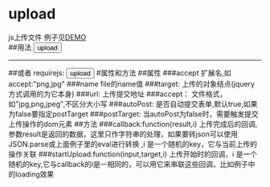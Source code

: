 # upload
js上传文件
例子见[DEMO](http://www.lovewebgames.com/jsmodule/upload.html)  
##用法
	<button id="btn_upload">upload</button>
	<script src="../src/jquery-1.9.1.min.js"></script>
	<script src="../src/upload.js"></script>
	<script>
		var upload = new Upload();
		var loadArr = {};
		upload.init({target:$('#btn_upload'),url:"data.html",accept:"png,jpg",startUpload:function(input,i){
			console.log('正在上传中....')
			loadArr[i] = $('<span>正在上传中....</span>');
			$('#preview').append(loadArr[i]);
		}, callback:function(result,i){
			eval( 'result='+result);
			setTimeout(function(){
				//看到正在上传中的效果加了定时器，实际应用中不需要
				loadArr[i] .html('<img src="'+result.url+'" width="200" height="200"/><input type="hidden" value="'+result.url+'"/>');
			},1000)
		}});
	</script>
***
##或者  requirejs:
	<button id="btn_upload">upload</button>
	<script type="text/javascript" src="../dest/require.js"></script>
	<script>
	requirejs.config({
		//By default load any module IDs from js/lib
		baseUrl: '../dest',
		paths: {
			$: 'jquery-1.11.2',
			upload:"upload",
			mobileUpload:"mobile-upload"
		}
	});
	require(['upload','$'], function(Upload,$) {
		var upload = new Upload();
		upload.init({target:$('#btn_upload'),url:"data.html", callback:function(result){
			eval( 'result='+result);
			$('body').append('<img src="'+result.url+'" width="200" height="200"/><input type="hidden" value="'+result.url+'"/>');
		}});
	});
	</script>
#属性和方法
##属性
###accept
	扩展名,如accept:"png,jpg"
###name
	file的name值
###target:
	上传的对象结点(jquery方式调用的为它本身)
###url:
	上传提交地址
###accept：
	文件格式，如"jpg,png,jpeg",不区分大小写
###autoPost:
	是否自动提交表单,默认true,如果为false要指定postTarget
###postTarget:
	当autoPost为false时，需要触发提交上传操作的dom元素
##方法
###callback:function(result,i)
		上传完成后的回调,参数result是返回的数据，这里只作字符串的处理，如果要转json可以使用JSON.parse或上面例子里的eval进行转换  ,i 是一个随机的key，它与当前上传的操作关联
###startUpload:function(input,target,i)
		上传开始时的回调，i 是一个随机的key,它与callback的i是一相同的，可以用它来串联这些回调，比如例子中的loading效果